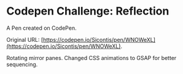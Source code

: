 # Codepen Challenge: Reflection

A Pen created on CodePen.

Original URL: [https://codepen.io/Sicontis/pen/WNOWeXL](https://codepen.io/Sicontis/pen/WNOWeXL).

Rotating mirror panes. Changed CSS animations to GSAP for better sequencing.